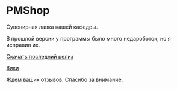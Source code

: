 # PMShop
Сувенирная лавка нашей кафедры. 

В прошлой версии у программы было много недароботок, но я исправил их.

[Скачать последний релиз](https://github.com/andr1312e/PMShop/releases/tag/2.0)

[Вики](https://github.com/andr1312e/PMShop/wiki)

Ждем ваших отзывов. Спасибо за внимание.
